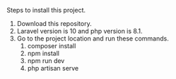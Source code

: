 Steps to install this project.
1. Download this repository.
2. Laravel version is 10 and php version is 8.1.
3. Go to the project location and run these commands.
    1. composer install
    2. npm install
    3. npm run dev
    4. php artisan serve